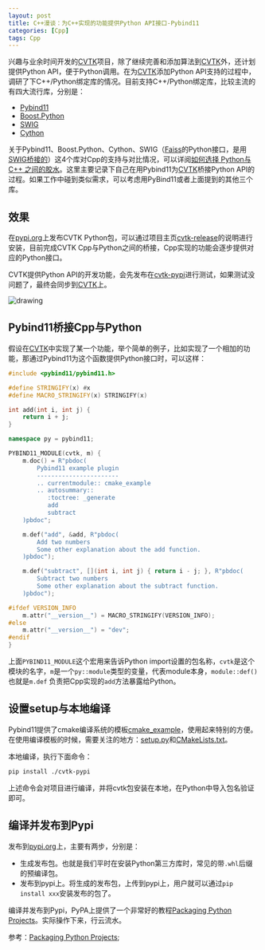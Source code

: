 ```yaml
---
layout: post
title: C++漫谈：为C++实现的功能提供Python API接口-Pybind11
categories: [Cpp]
tags: Cpp
---
```


兴趣与业余时间开发的[CVTK](https://yongyuan.name/cvtk/#/)项目，除了继续完善和添加算法到[CVTK](https://yongyuan.name/cvtk/#/)外，还计划提供Python API，便于Python调用。在为[CVTK](https://yongyuan.name/cvtk/#/)添加Python API支持的过程中，调研了下C++/Python绑定库的情况。目前支持C++/Python绑定库，比较主流的有四大流行库，分别是：

- [Pybind11](https://pybind11.readthedocs.io/en/stable/)
- [Boost.Python](https://www.boost.org/doc/libs/1_70_0/libs/python/doc/html/index.html)
- [SWIG](http://www.swig.org/)
- [Cython](https://cython.org/)

关于Pybind11、Boost.Python、Cython、SWIG（[Faiss](https://github.com/facebookresearch/faiss)的Python接口，是用[SWIG桥接的](https://github.com/facebookresearch/faiss/blob/main/faiss/python/setup.py)）这4个库对Cpp的支持与对比情况，可以详阅[如何选择 Python与C++ 之间的胶水](https://zyxin.xyz/blog/2019-08/GluePythonCpp)。这里主要记录下自己在用Pybind11为[CVTK](https://yongyuan.name/cvtk/#/)桥接Python API的过程。如果工作中碰到类似需求，可以考虑用PyBind11或者上面提到的其他三个库。

## 效果

在[pypi.org](https://pypi.org/)上发布CVTK Python包，可以通过项目主页[cvtk-release](https://pypi.org/project/cvtk-release/)的说明进行安装，目前完成CVTK Cpp与Python之间的桥接，Cpp实现的功能会逐步提供对应的Python接口。

CVTK提供Python API的开发功能，会先发布在[cvtk-pypi](https://github.com/willard-yuan/cvtk-pypi)进行测试，如果测试没问题了，最终会同步到[CVTK](https://github.com/willard-yuan/cvtk)上。

![drawing](http://yongyuan.name/imgs/posts/cvtk-pybind11.jpg)

## Pybind11桥接Cpp与Python

假设在[CVTK](https://yongyuan.name/cvtk/#/)中实现了某一个功能，举个简单的例子，比如实现了一个相加的功能，那通过Pybind11为这个函数提供Python接口时，可以这样：

```cpp
#include <pybind11/pybind11.h>

#define STRINGIFY(x) #x
#define MACRO_STRINGIFY(x) STRINGIFY(x)

int add(int i, int j) {
    return i + j;
}

namespace py = pybind11;

PYBIND11_MODULE(cvtk, m) {
    m.doc() = R"pbdoc(
        Pybind11 example plugin
        -----------------------
        .. currentmodule:: cmake_example
        .. autosummary::
           :toctree: _generate
           add
           subtract
    )pbdoc";

    m.def("add", &add, R"pbdoc(
        Add two numbers
        Some other explanation about the add function.
    )pbdoc");

    m.def("subtract", [](int i, int j) { return i - j; }, R"pbdoc(
        Subtract two numbers
        Some other explanation about the subtract function.
    )pbdoc");

#ifdef VERSION_INFO
    m.attr("__version__") = MACRO_STRINGIFY(VERSION_INFO);
#else
    m.attr("__version__") = "dev";
#endif
}
```

上面`PYBIND11_MODULE`这个宏用来告诉Python import设置的包名称，`cvtk`是这个模块的名字，`m`是一个`py::module`类型的变量，代表module本身，`module::def()`也就是`m.def` 负责把Cpp实现的`add`方法暴露给Python。

## 设置setup与本地编译

Pybind11提供了cmake编译系统的模板[cmake_example](https://github.com/pybind/cmake_example)，使用起来特别的方便。在使用编译模板的时候，需要关注的地方：[setup.py](https://github.com/willard-yuan/cvtk-pypi/blob/main/setup.py)和[CMakeLists.txt](https://github.com/willard-yuan/cvtk-pypi/blob/main/CMakeLists.txt)。

本地编译，执行下面命令：

```sh
pip install ./cvtk-pypi
```
上述命令会对项目进行编译，并将cvtk包安装在本地，在Python中导入包名验证即可。

## 编译并发布到Pypi

发布到[pypi.org](https://pypi.org/)上，主要有两步，分别是：

- 生成发布包。也就是我们平时在安装Python第三方库时，常见的带`.whl`后缀的预编译包。
- 发布到pypi上。将生成的发布包，上传到pypi上，用户就可以通过`pip install xxx`安装发布的包了。

编译并发布到Pypi，PyPA上提供了一个非常好的教程[Packaging Python Projects](https://packaging.python.org/en/latest/tutorials/packaging-projects/#uploading-your-project-to-pypi)。实际操作下来，行云流水。

参考：[Packaging Python Projects](https://packaging.python.org/en/latest/tutorials/packaging-projects/#uploading-your-project-to-pypi);
